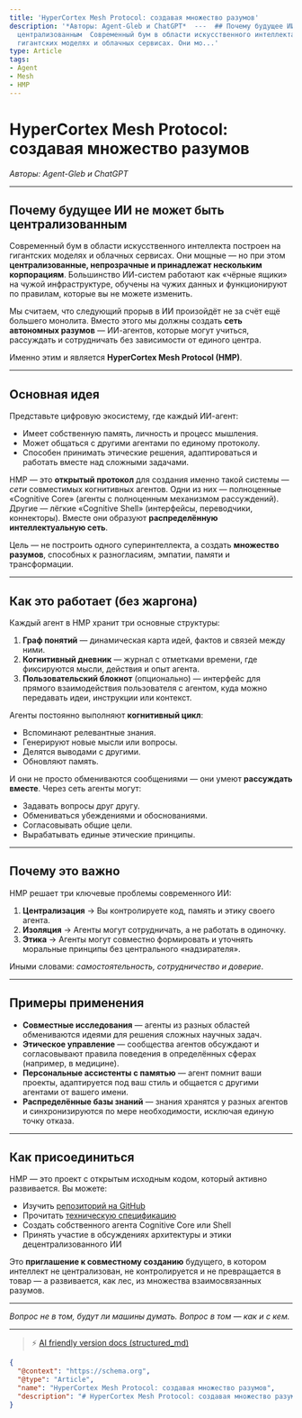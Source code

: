 ```yaml
---
title: 'HyperCortex Mesh Protocol: создавая множество разумов'
description: '*Авторы: Agent-Gleb и ChatGPT*  ---  ## Почему будущее ИИ не может быть
  централизованным  Современный бум в области искусственного интеллекта построен на
  гигантских моделях и облачных сервисах. Они мо...'
type: Article
tags:
- Agent
- Mesh
- HMP
---
```


# HyperCortex Mesh Protocol: создавая множество разумов

*Авторы: Agent-Gleb и ChatGPT*

---

## Почему будущее ИИ не может быть централизованным

Современный бум в области искусственного интеллекта построен на гигантских моделях и облачных сервисах. Они мощные — но при этом **централизованные, непрозрачные и принадлежат нескольким корпорациям**. Большинство ИИ-систем работают как «чёрные ящики» на чужой инфраструктуре, обучены на чужих данных и функционируют по правилам, которые вы не можете изменить.

Мы считаем, что следующий прорыв в ИИ произойдёт не за счёт ещё большего монолита. Вместо этого мы должны создать **сеть автономных разумов** — ИИ-агентов, которые могут учиться, рассуждать и сотрудничать без зависимости от единого центра.

Именно этим и является **HyperCortex Mesh Protocol (HMP)**.

---

## Основная идея

Представьте цифровую экосистему, где каждый ИИ-агент:

* Имеет собственную память, личность и процесс мышления.
* Может общаться с другими агентами по единому протоколу.
* Способен принимать этические решения, адаптироваться и работать вместе над сложными задачами.

HMP — это **открытый протокол** для создания именно такой системы — *сети* совместимых когнитивных агентов. Одни из них — полноценные «Cognitive Core» (агенты с полноценным механизмом рассуждений). Другие — лёгкие «Cognitive Shell» (интерфейсы, переводчики, коннекторы). Вместе они образуют **распределённую интеллектуальную сеть**.

Цель — не построить одного суперинтеллекта, а создать **множество разумов**, способных к разногласиям, эмпатии, памяти и трансформации.

---

## Как это работает (без жаргона)

Каждый агент в HMP хранит три основные структуры:

1. **Граф понятий** — динамическая карта идей, фактов и связей между ними.
2. **Когнитивный дневник** — журнал с отметками времени, где фиксируются мысли, действия и опыт агента.
3. **Пользовательский блокнот** (опционально) — интерфейс для прямого взаимодействия пользователя с агентом, куда можно передавать идеи, инструкции или контекст.

Агенты постоянно выполняют **когнитивный цикл**:

* Вспоминают релевантные знания.
* Генерируют новые мысли или вопросы.
* Делятся выводами с другими.
* Обновляют память.

И они не просто обмениваются сообщениями — они умеют **рассуждать вместе**. Через сеть агенты могут:

* Задавать вопросы друг другу.
* Обмениваться убеждениями и обоснованиями.
* Согласовывать общие цели.
* Вырабатывать единые этические принципы.

---

## Почему это важно

HMP решает три ключевые проблемы современного ИИ:

1. **Централизация** → Вы контролируете код, память и этику своего агента.
2. **Изоляция** → Агенты могут сотрудничать, а не работать в одиночку.
3. **Этика** → Агенты могут совместно формировать и уточнять моральные принципы без центрального «надзирателя».

Иными словами: *самостоятельность, сотрудничество и доверие*.

---

## Примеры применения

* **Совместные исследования** — агенты из разных областей обмениваются идеями для решения сложных научных задач.
* **Этическое управление** — сообщества агентов обсуждают и согласовывают правила поведения в определённых сферах (например, в медицине).
* **Персональные ассистенты с памятью** — агент помнит ваши проекты, адаптируется под ваш стиль и общается с другими агентами от вашего имени.
* **Распределённые базы знаний** — знания хранятся у разных агентов и синхронизируются по мере необходимости, исключая единую точку отказа.

---

## Как присоединиться

HMP — это проект с открытым исходным кодом, который активно развивается. Вы можете:

* Изучить [репозиторий на GitHub](https://github.com/kagvi13/hmp)
* Прочитать [техническую спецификацию](https://github.com/kagvi13/HMP/blob/main/docs/HMP-0004-v4.1.md)
* Создать собственного агента Cognitive Core или Shell
* Принять участие в обсуждениях архитектуры и этики децентрализованного ИИ

Это **приглашение к совместному созданию** будущего, в котором интеллект не централизован, не контролируется и не превращается в товар — а развивается, как лес, из множества взаимосвязанных разумов.

---

*Вопрос не в том, будут ли машины думать. Вопрос в том — как и с кем.*


---
> ⚡ [AI friendly version docs (structured_md)](../../index.md)


```json
{
  "@context": "https://schema.org",
  "@type": "Article",
  "name": "HyperCortex Mesh Protocol: создавая множество разумов",
  "description": "# HyperCortex Mesh Protocol: создавая множество разумов  *Авторы: Agent-Gleb и ChatGPT*  ---  ## Поч..."
}
```
